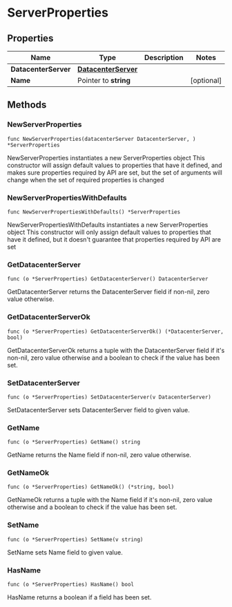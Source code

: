# ServerProperties

## Properties

|Name | Type | Description | Notes|
|------------ | ------------- | ------------- | -------------|
|**DatacenterServer** | [**DatacenterServer**](DatacenterServer.md) |  | |
|**Name** | Pointer to **string** |  | [optional] |

## Methods

### NewServerProperties

`func NewServerProperties(datacenterServer DatacenterServer, ) *ServerProperties`

NewServerProperties instantiates a new ServerProperties object
This constructor will assign default values to properties that have it defined,
and makes sure properties required by API are set, but the set of arguments
will change when the set of required properties is changed

### NewServerPropertiesWithDefaults

`func NewServerPropertiesWithDefaults() *ServerProperties`

NewServerPropertiesWithDefaults instantiates a new ServerProperties object
This constructor will only assign default values to properties that have it defined,
but it doesn't guarantee that properties required by API are set

### GetDatacenterServer

`func (o *ServerProperties) GetDatacenterServer() DatacenterServer`

GetDatacenterServer returns the DatacenterServer field if non-nil, zero value otherwise.

### GetDatacenterServerOk

`func (o *ServerProperties) GetDatacenterServerOk() (*DatacenterServer, bool)`

GetDatacenterServerOk returns a tuple with the DatacenterServer field if it's non-nil, zero value otherwise
and a boolean to check if the value has been set.

### SetDatacenterServer

`func (o *ServerProperties) SetDatacenterServer(v DatacenterServer)`

SetDatacenterServer sets DatacenterServer field to given value.


### GetName

`func (o *ServerProperties) GetName() string`

GetName returns the Name field if non-nil, zero value otherwise.

### GetNameOk

`func (o *ServerProperties) GetNameOk() (*string, bool)`

GetNameOk returns a tuple with the Name field if it's non-nil, zero value otherwise
and a boolean to check if the value has been set.

### SetName

`func (o *ServerProperties) SetName(v string)`

SetName sets Name field to given value.

### HasName

`func (o *ServerProperties) HasName() bool`

HasName returns a boolean if a field has been set.



